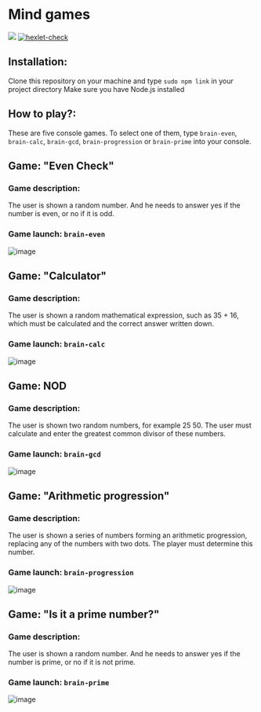 # Mind games 

<a href="https://codeclimate.com/github/Moshi231/frontend-project-44/maintainability"><img src="https://api.codeclimate.com/v1/badges/52805e94c8c0351eb573/maintainability" /></a>
[![hexlet-check](https://github.com/Moshi231/frontend-project-44/actions/workflows/hexlet-check.yml/badge.svg)](https://github.com/Moshi231/frontend-project-44/actions/workflows/hexlet-check.yml)

## Installation:

Clone this repository on your machine and type `sudo npm link` in your project directory
Make sure you have Node.js installed

## How to play?:

These are five console games.
To select one of them, type `brain-even`, `brain-calc`, `brain-gcd`, `brain-progression` or `brain-prime` into your console.

## Game: "Even Check"
### Game description:
The user is shown a random number. And he needs to answer yes if the number is even, or no if it is odd.
### Game launch: __`brain-even`__

![image](https://user-images.githubusercontent.com/120372224/225288685-de702329-76f1-4138-b368-4e416d75af39.png)

## Game: "Calculator"
### Game description:
The user is shown a random mathematical expression, such as 35 + 16, which must be calculated and the correct answer written down.
### Game launch: __`brain-calc`__

![image](https://user-images.githubusercontent.com/120372224/225288931-f9815a3b-7b60-48d9-b945-601155cbe7b9.png)


## Game: NOD
### Game description:
The user is shown two random numbers, for example 25 50. The user must calculate and enter the greatest common divisor of these numbers.
### Game launch: __`brain-gcd`__

![image](https://user-images.githubusercontent.com/120372224/225289459-f6c38923-4c60-4a6c-a38d-194ba25125cc.png)


## Game: "Arithmetic progression"
### Game description:
The user is shown a series of numbers forming an arithmetic progression, replacing any of the numbers with two dots. The player must determine this number.
### Game launch: __`brain-progression`__

![image](https://user-images.githubusercontent.com/120372224/225289710-71f55b79-3134-45f8-826c-c07d20ee3b7f.png)


## Game: "Is it a prime number?"
### Game description:
The user is shown a random number. And he needs to answer yes if the number is prime, or no if it is not prime.
### Game launch: __`brain-prime`__

![image](https://user-images.githubusercontent.com/120372224/225289853-77cf4048-d265-45dd-94a1-62b07eefb0c9.png)
